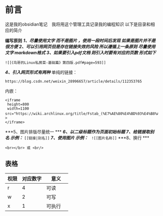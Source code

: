 # 前言
这是我的obsidian笔记　我将用这个管理工具记录我的编程知识
以下是目录和相应的简介

__编写原则__
***1、尽量使用文字 而不是图片 ，使用一段时间后发现 如果是图片并不是很方便***
***2、可以引用网页但是存在链接失效的风险 所以遵循上一条原则 尽量使用文字 markdown格式***
***3、如果要引入pdf文档 则引入时要有对应的页数 形式如下***
```
![[《鸟哥的Linux私房菜-基础篇》第四版.pdf#page=593]]
```
***4、引入网页形式有两种***
单纯的链接：
```
https://blog.csdn.net/weixin_28996657/article/details/112353765
```
内嵌：
```
<iframe 
 height=800
 width=1100  
src="https://wiki.archlinux.org/title/Fstab_(%E7%AE%80%E4%BD%93%E4%B8%AD%E6%96%87)"　
>
</iframe>
```
***5、图片排版尽量统一 ***
***6、以二级标题作为页面初始标题***
***7、给链接取别名  示例：***
```[[链接|别名]]```
***7、使用图片  示例：***
``` ![[图片名称]]```
***8、换行  ***
```
<br></br> 或 <br/>
```
## 表格
| 权限 | 对应数字 |意义|
| ---- | ---- | ----|
| r | 	4　| 可读　　|
| w |	2　|	可写　　|
| x |	1　|	可执行　|